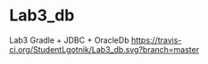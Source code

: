 # Lab3_db
Lab3 Gradle + JDBC + OracleDb
https://travis-ci.org/StudentLgotnik/Lab3_db.svg?branch=master
